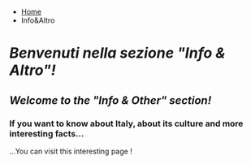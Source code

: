 <ul class="breadcrumb">
  <li><a href="index.html">Home</a></li>
  <li>Info&Altro</li>
</ul>

<h1><i>Benvenuti nella sezione <strong>"Info & Altro"</strong>!</i></h1>

<h2><i>Welcome to the <strong>"Info & Other"</strong> section!</i></h2>


<h3>If you want to know about Italy, about its culture and more interesting facts...</h3>
<p> ...You can visit this interesting <a href:"https://www.livescience.com/44376-italian-culture.html">page</a> !</p>

